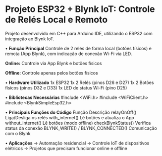 # Projeto ESP32 + Blynk IoT: Controle de Relés Local e Remoto
Projeto desenvolvido em C++ para Arduino IDE, utilizando o ESP32 com integração ao Blynk IoT.

• **Função Principal**
Controle de 2 relés de forma local (botões físicos) e remota (App Blynk), com indicação de conexão Wi-Fi via LED.

 **Online:** Controle via App Blynk e botões físicos

**Offline:** Controle apenas pelos botões físicos

• **Hardware Utilizado**
1x ESP32
1x 2 Relés (pinos D26 e D27)
1x 2 Botões físicos (pinos D32 e D33)
1x LED de status Wi-Fi (pino D25)

• **Bibliotecas Necessárias**
#include <WiFi.h>
#include <WiFiClient.h>
#include <BlynkSimpleEsp32.h>

• **Principais Funções do Código**
Função	Descrição
relayOnOff()	Liga/Desliga os relés
with_internet()	Lê botões e atualiza o App
without_internet()	Lê botões (modo offline)
checkBlynkStatus()	Verifica status da conexão
BLYNK_WRITE() / BLYNK_CONNECTED()	Comunicação com o Blynk

• **Aplicações**
-> Automação residencial
-> Controle IoT de dispositivos elétricos
-> Projetos que precisam funcionar online e offline
